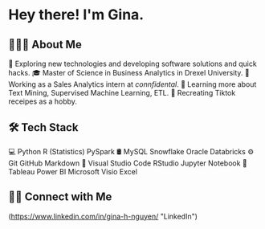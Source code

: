 # Hey there! I'm Gina.

## 👨🏻‍💻  About Me
🤔   Exploring new technologies and developing software solutions and quick hacks.
🎓   Master of Science in Business Analytics in Drexel University.
💼   Working as a Sales Analytics intern at *connfidental*.
🌱   Learning more about Text Mining, Supervised Machine Learning, ETL.
🍲   Recreating Tiktok receipes as a hobby.

## 🛠  Tech Stack
💻   Python R (Statistics) PySpark
🛢   MySQL Snowflake Oracle Databricks
⚙️   Git GitHub Markdown
🔧   Visual Studio Code RStudio Jupyter Notebook
🎨   Tableau Power BI Microsoft Visio Excel

 
## 🤝🏻  Connect with Me
 (https://www.linkedin.com/in/gina-h-nguyen/ "LinkedIn")
